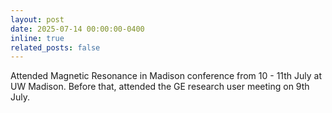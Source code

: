 ```yaml
---
layout: post
date: 2025-07-14 00:00:00-0400
inline: true
related_posts: false
---
```


Attended Magnetic Resonance in Madison conference from 10 - 11th July at UW Madison. Before that, attended the GE research user meeting on 9th July.
